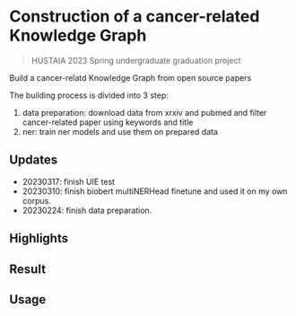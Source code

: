 # Construction of a cancer-related Knowledge Graph

> HUSTAIA 2023 Spring undergraduate graduation project

Build a cancer-relatd Knowledge Graph from open source papers

The building process is divided into 3 step:

1. data preparation: download data from xrxiv and pubmed and filter cancer-related paper using keywords and title
2. ner: train ner models and use them on prepared data


## Updates
- 20230317: finish UIE test
- 20230310: finish biobert multiNERHead finetune and used it on my own corpus.
- 20230224: finish data preparation.

## Highlights

## Result

## Usage
